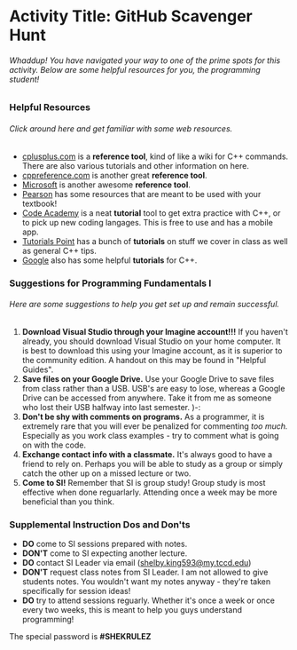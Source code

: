 # Activity Title: GitHub Scavenger Hunt
###### Whaddup! You have navigated your way to one of the prime spots for this activity. Below are some helpful resources for *you, the programming student!*

### Helpful Resources
###### Click around here and get familiar with some web resources.
- [cplusplus.com](http://www.cplusplus.com/) is a __reference tool__, kind of like a wiki for C++ commands. There are also various tutorials and other information on here.
- [cppreference.com](https://en.cppreference.com/w/) is another great __reference tool__.
- [Microsoft](https://docs.microsoft.com/en-us/cpp/cpp/c-cpp-language-and-standard-libraries?view=vs-2017) is another awesome __reference tool__. 
- [Pearson](http://wps.pearsoned.com/ecs_gaddis_sowcpp_cs_8/244/62625/16032053.cw/index.html) has some resources that are meant to be used with your textbook!
- [Code Academy](https://www.codecademy.com/) is a neat __tutorial__ tool to get extra practice with C++, or to pick up new coding langages. This is free to use and has a mobile app.
- [Tutorials Point](https://www.tutorialspoint.com/cplusplus/index.htm) has a bunch of __tutorials__ on stuff we cover in class as well as general C++ tips.
- [Google](https://developers.google.com/edu/c++/) also has some helpful __tutorials__ for C++.

### Suggestions for Programming Fundamentals I
###### Here are some suggestions to help you get set up and remain successful.
1. __Download Visual Studio through your Imagine account!!!__ If you haven't already, you should download Visual Studio on your home computer. It is best to download this using your Imagine account, as it is superior to the community edition. A handout on this may be found in "Helpful Guides".
2. __Save files on your Google Drive.__ Use your Google Drive to save files from class rather than a USB. USB's are easy to lose, whereas a Google Drive can be accessed from anywhere. Take it from me as someone who lost their USB halfway into last semester. )-:
3. __Don't be shy with comments on programs.__ As a programmer, it is extremely rare that you will ever be penalized for commenting *too much.* Especially as you work class examples - try to comment what is going on with the code.
4. __Exchange contact info with a classmate.__ It's always good to have a friend to rely on. Perhaps you will be able to study as a group or simply catch the other up on a missed lecture or two.
5. __Come to SI!__ Remember that SI is group study! Group study is most effective when done reguarlarly. Attending once a week may be more beneficial than you think.

### Supplemental Instruction Dos and Don'ts
- __DO__ come to SI sessions prepared with notes.
- __DON'T__ come to SI expecting another lecture.
- __DO__ contact SI Leader via email (shelby.king593@my.tccd.edu)
- __DON'T__ request class notes from SI Leader. I am not allowed to give students notes. You wouldn't want my notes anyway - they're taken specifically for session ideas!
- __DO__ try to attend sessions reguarly. Whether it's once a week or once every two weeks, this is meant to help you guys understand programming!

The special password is __#SHEKRULEZ__
